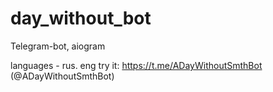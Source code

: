 # day_without_bot
Telegram-bot, aiogram

languages - rus. eng
try it: https://t.me/ADayWithoutSmthBot (@ADayWithoutSmthBot)
